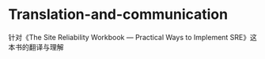 # Translation-and-communication
针对《The Site Reliability Workbook — Practical Ways to Implement SRE》这本书的翻译与理解
